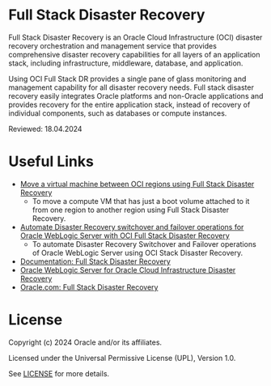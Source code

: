 # Full Stack Disaster Recovery

Full Stack Disaster Recovery is an Oracle Cloud Infrastructure (OCI) disaster recovery orchestration and management service that provides comprehensive disaster recovery capabilities for all layers of an application stack, including infrastructure, middleware, database, and application.

Using OCI Full Stack DR provides a single pane of glass monitoring and management capability for all disaster recovery needs. Full stack disaster recovery easily integrates Oracle platforms and non-Oracle applications and provides recovery for the entire application stack, instead of recovery of individual components, such as databases or compute instances.

Reviewed: 18.04.2024

# Useful Links

- [Move a virtual machine between OCI regions using Full Stack Disaster Recovery](https://docs.oracle.com/en/learn/full-stack-dr-to-move-vm/)
    - To move a compute VM that has just a boot volume attached to it from one region to another region using Full Stack Disaster Recovery.
- [Automate Disaster Recovery switchover and failover operations for Oracle WebLogic Server with OCI Full Stack Disaster Recovery](https://docs.oracle.com/en/learn/full-stack-dr-integration-weblogic/)
    - To automate Disaster Recovery Switchover and Failover operations of Oracle WebLogic Server using OCI Stack Disaster Recovery.
- [Documentation: Full Stack Disaster Recovery](https://docs.oracle.com/en-us/iaas/disaster-recovery/index.html)
- [Oracle WebLogic Server for Oracle Cloud Infrastructure Disaster Recovery](https://www.oracle.com/a/otn/docs/middleware/maa-wls-mp-dr.pdf)
- [Oracle.com: Full Stack Disaster Recovery](https://www.oracle.com/in/cloud/full-stack-disaster-recovery/)

# License

Copyright (c) 2024 Oracle and/or its affiliates.

Licensed under the Universal Permissive License (UPL), Version 1.0.

See [LICENSE](https://github.com/oracle-devrel/technology-engineering/blob/main/LICENSE) for more details.